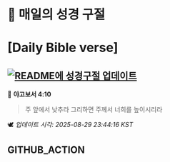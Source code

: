 # 🙏 매일의 성경 구절
# [Daily Bible verse]
## [![README에 성경구절 업데이트](https://github.com/DONGSUKA/first_test/actions/workflows/update-readme-bible.yml/badge.svg)](https://github.com/DONGSUKA/first_test/actions/workflows/update-readme-bible.yml)
<!-- START_BIBLE_VERSE -->
📖 **야고보서 4:10**
> 주 앞에서 낮추라 그리하면 주께서 너희를 높이시리라

🕊️ _업데이트 시각: 2025-08-29 23:44:16 KST_
  <!-- END_BIBLE_VERSE -->
## GITHUB_ACTION
